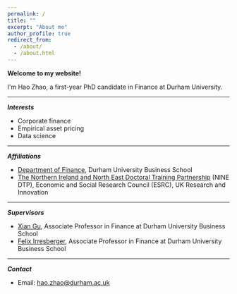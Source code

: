 ```yaml
---
permalink: /
title: ""
excerpt: "About me"
author_profile: true
redirect_from: 
  - /about/
  - /about.html
---
```


**Welcome to my website!**

I'm Hao Zhao, a first-year PhD candidate in Finance at Durham University.

***
***Interests***
- Corporate finance
- Empirical asset pricing
- Data science

***
***Affiliations***
- [Department of Finance](https://www.durham.ac.uk/business/about/departments/finance/), Durham University Business School
- [The Northern Ireland and North East Doctoral Training Partnership](https://www.ninedtp.ac.uk/) (NINE DTP), Economic and Social Research Council (ESRC), UK Research and Innovation

***
***Supervisors***
- [Xian Gu](https://www.durham.ac.uk/business/our-people/xian-gu/), Associate Professor in Finance at Durham University Business School
- [Felix Irresberger](https://www.durham.ac.uk/business/our-people/felix-irresberger/), Associate Professor in Finance at Durham University Business School

***
***Contact***
<html>
  <head>
    <script>
        function updateStatus() {
        var now = new Date();
        var utcHours = now.getUTCHours();
        var utcMinutes = now.getUTCMinutes();
        var ukHours = (utcHours + 1) % 24; // Add 1 hour during daylight saving time
        var ukMinutes = utcMinutes;
        if (ukHours >= 9 && ukHours < 21) {
            document.getElementById('workingstatus').className = 'available';
        } else {
            document.getElementById('workingstatus').className = 'unavailable';
        }
        setTimeout(updateStatus, 1000);
        }
    </script>
  </head>
  <body onload="updateStatus()">
    <div>
      <ul>
        <li> Email: <a href="mailto:hao.zhao@durham.ac.uk">hao.zhao@durham.ac.uk</a>
        <span id="workingstatus"></span> 
        </li>
      </ul>
    </div>
  </body>
</html>